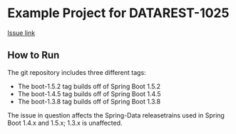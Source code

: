 # Example Project for DATAREST-1025 #

[Issue link](https://jira.spring.io/browse/DATAREST-1025)

## How to Run ##

The git repository includes three different tags:

* The boot-1.5.2 tag builds off of Spring Boot 1.5.2
* The boot-1.4.5 tag builds off of Spring Boot 1.4.5
* The boot-1.3.8 tag builds off of Spring Boot 1.3.8

The issue in question affects the Spring-Data releasetrains
used in Spring Boot 1.4.x and 1.5.x; 1.3.x is unaffected.
